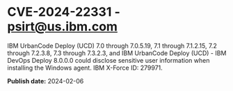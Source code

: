 # CVE-2024-22331 - psirt@us.ibm.com

IBM UrbanCode Deploy (UCD) 7.0 through 7.0.5.19, 7.1 through 7.1.2.15, 7.2 through 7.2.3.8, 7.3 through 7.3.2.3, and IBM UrbanCode Deploy (UCD) - IBM DevOps Deploy 8.0.0.0 could disclose sensitive user information when installing the Windows agent.  IBM X-Force ID:  279971.

**Publish date:** 2024-02-06
